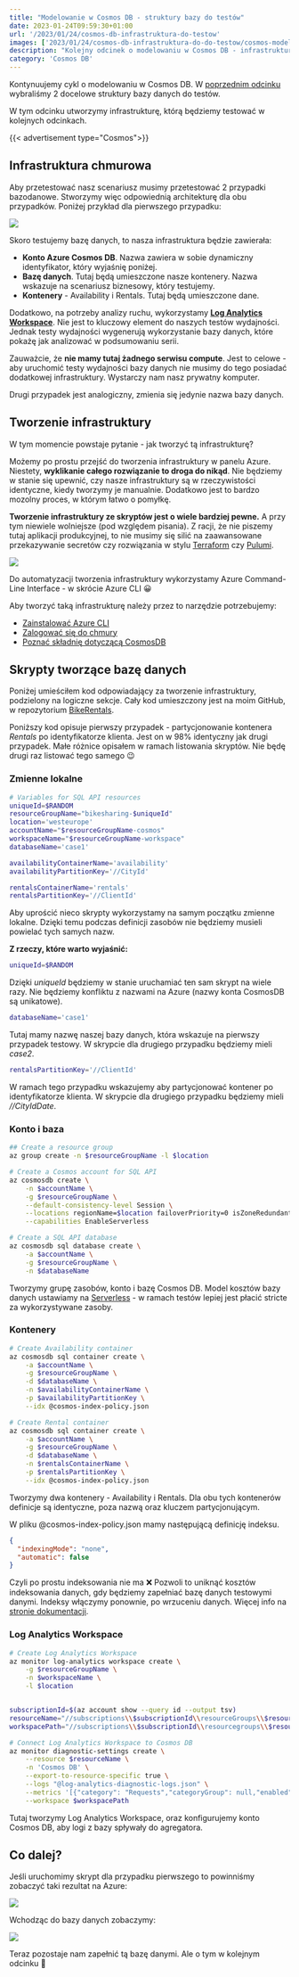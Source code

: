 ```yaml
---
title: "Modelowanie w Cosmos DB - struktury bazy do testów"
date: 2023-01-24T09:59:30+01:00
url: '/2023/01/24/cosmos-db-infrastruktura-do-testow'
images: ['2023/01/24/cosmos-db-infrastruktura-do-do-testow/cosmos-modeling.jpg']
description: "Kolejny odcinek o modelowaniu w Cosmos DB - infrastruktura do testów"
category: 'Cosmos DB'
---
```


Kontynuujemy cykl o modelowaniu w Cosmos DB. W [poprzednim odcinku](/2022/12/14/cosmos-db-struktury-bazy-do-testów/) wybraliśmy 2 docelowe struktury bazy danych do testów.

W tym odcinku utworzymy infrastrukturę, którą będziemy testować w kolejnych odcinkach.

{{< advertisement type="Cosmos">}}

## Infrastruktura chmurowa

Aby przetestować nasz scenariusz musimy przetestować 2 przypadki bazodanowe. Stworzymy więc odpowiednią architekturę dla obu przypadków. Poniżej przykład dla pierwszego przypadku:

[![](infrastructure.jpg)](infrastructure.jpg)

Skoro testujemy bazę danych, to nasza infrastruktura będzie zawierała:

- **Konto Azure Cosmos DB**. Nazwa zawiera w sobie dynamiczny identyfikator, który wyjaśnię poniżej. 
- **Bazę danych**. Tutaj będą umieszczone nasze kontenery. Nazwa wskazuje na scenariusz biznesowy, który testujemy.
- **Kontenery** - Availability i Rentals. Tutaj będą umieszczone dane.

Dodatkowo, na potrzeby analizy ruchu, wykorzystamy [**Log Analytics Workspace**](https://learn.microsoft.com/en-us/azure/azure-monitor/logs/quick-create-workspace?tabs=azure-portal). Nie jest to kluczowy element do naszych testów wydajności. Jednak testy wydajności wygenerują wykorzystanie bazy danych, które pokażę jak analizować w podsumowaniu serii. 

Zauważcie, że **nie mamy tutaj żadnego serwisu compute**. Jest to celowe - aby uruchomić testy wydajności bazy danych nie musimy do tego posiadać dodatkowej infrastruktury. Wystarczy nam nasz prywatny komputer.

Drugi przypadek jest analogiczny, zmienia się jedynie nazwa bazy danych.

## Tworzenie infrastruktury

W tym momencie powstaje pytanie - jak tworzyć tą infrastrukturę?

Możemy po prostu przejść do tworzenia infrastruktury w panelu Azure. Niestety, **wyklikanie całego rozwiązanie to droga do nikąd**. Nie będziemy w stanie się upewnić, czy nasze infrastruktury są w rzeczywistości identyczne, kiedy tworzymy je manualnie. Dodatkowo jest to bardzo mozolny proces, w którym łatwo o pomyłkę.

**Tworzenie infrastruktury ze skryptów jest o wiele bardziej pewne.** A przy tym niewiele wolniejsze (pod względem pisania). Z racji, że nie piszemy tutaj aplikacji produkcyjnej, to nie musimy się silić na zaawansowane przekazywanie secretów czy rozwiązania w stylu [Terraform](https://www.terraform.io/) czy [Pulumi](https://www.pulumi.com/).

![](azcli.png)

Do automatyzacji tworzenia infrastruktury wykorzystamy Azure Command-Line Interface - w skrócie Azure CLI 😀

Aby tworzyć taką infrastrukturę należy przez to narzędzie potrzebujemy:

- [Zainstalować Azure CLI](https://learn.microsoft.com/en-us/cli/azure/install-azure-cli)
- [Zalogować się do chmury](https://learn.microsoft.com/en-us/cli/azure/authenticate-azure-cli)
- [Poznać składnię dotyczącą CosmosDB](https://learn.microsoft.com/en-us/cli/azure/cosmosdb?view=azure-cli-latest) 

## Skrypty tworzące bazę danych

Poniżej umieściłem kod odpowiadający za tworzenie infrastruktury, podzielony na logiczne sekcje. Cały kod umieszczony jest na moim GitHub, w repozytorium [BikeRentals](https://github.com/rmaziarka/BikeSharing/tree/master/BikeSharing.Infrastructure).

Poniższy kod opisuje pierwszy przypadek - partycjonowanie kontenera _Rentals_ po identyfikatorze klienta. Jest on w 98% identyczny jak drugi przypadek. Małe różnice opisałem w ramach listowania skryptów. Nie będę drugi raz listować tego samego 😉  

### Zmienne lokalne

```sh
# Variables for SQL API resources
uniqueId=$RANDOM
resourceGroupName="bikesharing-$uniqueId"
location='westeurope'
accountName="$resourceGroupName-cosmos"
workspaceName="$resourceGroupName-workspace"
databaseName='case1'

availabilityContainerName='availability'
availabilityPartitionKey='//CityId'

rentalsContainerName='rentals'
rentalsPartitionKey='//ClientId'
```

Aby uprościć nieco skrypty wykorzystamy na samym początku zmienne lokalne. Dzięki temu podczas definicji zasobów nie będziemy musieli powielać tych samych nazw.

**Z rzeczy, które warto wyjaśnić:**

```sh
uniqueId=$RANDOM
```
Dzięki _uniqueId_ będziemy w stanie uruchamiać ten sam skrypt na wiele razy. Nie będziemy konfliktu z nazwami na Azure (nazwy konta CosmosDB są unikatowe).

```sh
databaseName='case1'
```
Tutaj mamy nazwę naszej bazy danych, która wskazuje na pierwszy przypadek testowy. W skrypcie dla drugiego przypadku będziemy mieli _case2_.

```sh
rentalsPartitionKey='//ClientId'
```
W ramach tego przypadku wskazujemy aby partycjonować kontener po identyfikatorze klienta. W skrypcie dla drugiego przypadku będziemy mieli _//CityIdDate_.


### Konto i baza


```sh
## Create a resource group
az group create -n $resourceGroupName -l $location

# Create a Cosmos account for SQL API
az cosmosdb create \
    -n $accountName \
    -g $resourceGroupName \
    --default-consistency-level Session \
    --locations regionName=$location failoverPriority=0 isZoneRedundant=False \
    --capabilities EnableServerless

# Create a SQL API database
az cosmosdb sql database create \
    -a $accountName \
    -g $resourceGroupName \
    -n $databaseName
```

Tworzymy grupę zasobów, konto i bazę Cosmos DB. Model kosztów bazy danych ustawiamy na [Serverless](https://learn.microsoft.com/en-us/azure/cosmos-db/serverless) - w ramach testów lepiej jest płacić stricte za wykorzystywane zasoby. 

### Kontenery

```sh
# Create Availability container
az cosmosdb sql container create \
    -a $accountName \
    -g $resourceGroupName \
    -d $databaseName \
    -n $availabilityContainerName \
    -p $availabilityPartitionKey \
    --idx @cosmos-index-policy.json

# Create Rental container
az cosmosdb sql container create \
    -a $accountName \
    -g $resourceGroupName \
    -d $databaseName \
    -n $rentalsContainerName \
    -p $rentalsPartitionKey \
    --idx @cosmos-index-policy.json
```

Tworzymy dwa kontenery - Availability i Rentals. Dla obu tych kontenerów definicje są identyczne, poza nazwą oraz kluczem partycjonującym.

W pliku @cosmos-index-policy.json mamy następującą definicję indeksu.
```json
{
  "indexingMode": "none",
  "automatic": false
}
```
Czyli po prostu indeksowania nie ma ❌ Pozwoli to uniknąć kosztów indeksowania danych, gdy będziemy zapełniać bazę danych testowymi danymi. Indeksy włączymy ponownie, po wrzuceniu danych. Więcej info na [stronie dokumentacji](https://learn.microsoft.com/en-us/azure/cosmos-db/index-policy#indexing-mode).

### Log Analytics Workspace

```sh
# Create Log Analytics Workspace
az monitor log-analytics workspace create \
    -g $resourceGroupName \
    -n $workspaceName \
    -l $location


subscriptionId=$(az account show --query id --output tsv)
resourceName="//subscriptions\\$subscriptionId\\resourceGroups\\$resourceGroupName\\providers\\Microsoft.DocumentDb\\databaseAccounts\\$accountName"
workspacePath="//subscriptions\\$subscriptionId\\resourcegroups\\$resourceGroupName\\providers\\microsoft.operationalinsights\\workspaces\\$workspaceName"

# Connect Log Analytics Workspace to Cosmos DB
az monitor diagnostic-settings create \
    --resource $resourceName \
    -n 'Cosmos DB' \
    --export-to-resource-specific true \
    --logs "@log-analytics-diagnostic-logs.json" \
    --metrics '[{"category": "Requests","categoryGroup": null,"enabled": true,"retentionPolicy": {"enabled": false,"days": 0}}]' \
    --workspace $workspacePath
```

Tutaj tworzymy Log Analytics Workspace, oraz konfigurujemy konto Cosmos DB, aby logi z bazy spływały do agregatora.

## Co dalej?

Jeśli uruchomimy skrypt dla przypadku pierwszego to powinniśmy zobaczyć taki rezultat na Azure:

[![](azure.png)](azure.png)

Wchodząc do bazy danych zobaczymy:

[![](azure2.png)](azure2.png)

Teraz pozostaje nam zapełnić tą bazę danymi. Ale o tym w kolejnym odcinku 🤩
